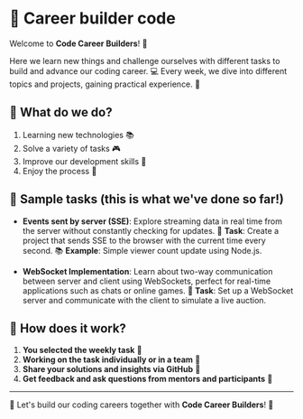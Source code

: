 # 🚀 Career builder code

Welcome to **Code Career Builders**! 🙌

Here we learn new things and challenge ourselves with different tasks to build and advance our coding career. 💻 Every week, we dive into different topics and projects, gaining practical experience. 🎯

## 🌟 What do we do?

1. Learning new technologies 📚
2. Solve a variety of tasks 🎮
3. Improve our development skills 🧠
4. Enjoy the process 👾

## 💼 Sample tasks (this is what we've done so far!)

- **Events sent by server (SSE)**:
 Explore streaming data in real time from the server without constantly checking for updates.
 🎯 **Task**: Create a project that sends SSE to the browser with the current time every second.
 📚 **Example**: Simple viewer count update using Node.js.


- **WebSocket Implementation**:
 Learn about two-way communication between server and client using WebSockets, perfect for real-time applications such as chats or online games.
 🎯 **Task**: Set up a WebSocket server and communicate with the client to simulate a live auction.

## 🤝 How does it work?

1. **You selected the weekly task** 📅
2. **Working on the task individually or in a team** 👯
3. **Share your solutions and insights via GitHub** 📝
4. **Get feedback and ask questions from mentors and participants** 💬

---

🎉 Let's build our coding careers together with **Code Career Builders**! 🎉
